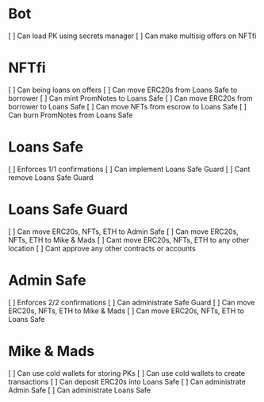 # Bot

[ ] Can load PK using secrets manager
[ ] Can make multisig offers on NFTfi

# NFTfi

[ ] Can being loans on offers
[ ] Can move ERC20s from Loans Safe to borrower
[ ] Can mint PromNotes to Loans Safe
[ ] Can move ERC20s from borrower to Loans Safe
[ ] Can move NFTs from escrow to Loans Safe
[ ] Can burn PromNotes from Loans Safe 

# Loans Safe

[ ] Enforces 1/1 confirmations
[ ] Can implement Loans Safe Guard
[ ] Cant remove Loans Safe Guard

# Loans Safe Guard

[ ] Can move ERC20s, NFTs, ETH to Admin Safe
[ ] Can move ERC20s, NFTs, ETH to Mike & Mads
[ ] Cant move ERC20s, NFTs, ETH to any other location
[ ] Cant approve any other contracts or accounts

# Admin Safe

[ ] Enforces 2/2 confirmations
[ ] Can administrate Safe Guard
[ ] Can move ERC20s, NFTs, ETH to Mike & Mads
[ ] Can move ERC20s, NFTs, ETH to Loans Safe

# Mike & Mads

[ ] Can use cold wallets for storing PKs
[ ] Can use cold wallets to create transactions
[ ] Can deposit ERC20s into Loans Safe
[ ] Can administrate Admin Safe
[ ] Can administrate Loans Safe